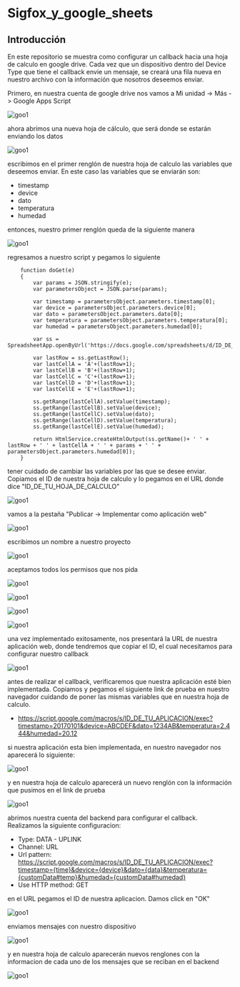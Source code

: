 Sigfox_y_google_sheets
======================

Introducción
------------

En este repositorio se muestra como configurar un callback hacia una hoja de calculo en google drive. Cada vez que un dispositivo dentro del Device Type que tiene el callback envie un mensaje, se creará una fila nueva en nuestro archivo 
con la información que nosotros deseemos enviar.

Primero, en nuestra cuenta de google drive nos vamos a Mi unidad -> Más -> Google Apps Script

![goo1](https://github.com/NXTIoT/Sigfox_y_google_sheets/blob/master/imagenes/goo1.png?raw=true)

ahora abrimos una nueva hoja de cálculo, que será donde se estarán enviando los datos

![goo1](https://github.com/NXTIoT/Sigfox_y_google_sheets/blob/master/imagenes/goo2.png?raw=true)

escribimos en el primer renglón de nuestra hoja de calculo las variables que deseemos enviar. En este caso las variables que se enviarán son:

-	timestamp
-	device
-	dato
-	temperatura
-	humedad

entonces, nuestro primer renglón queda de la siguiente manera

![goo1](https://github.com/NXTIoT/Sigfox_y_google_sheets/blob/master/imagenes/goo3.png?raw=true)

regresamos a nuestro script y pegamos lo siguiente

		function doGet(e) 
		{
 			var params = JSON.stringify(e);
 			var parametersObject = JSON.parse(params);
 
 			var timestamp = parametersObject.parameters.timestamp[0];
 			var device = parametersObject.parameters.device[0];
 			var dato = parametersObject.parameters.dato[0];
 			var temperatura = parametersObject.parameters.temperatura[0];
 			var humedad = parametersObject.parameters.humedad[0];
 
 			var ss = SpreadsheetApp.openByUrl('https://docs.google.com/spreadsheets/d/ID_DE_TU_HOJA_DE_CALCULO/edit');
 
 			var lastRow = ss.getLastRow();
 			var lastCellA = 'A'+(lastRow+1);
 			var lastCellB = 'B'+(lastRow+1);
 			var lastCellC = 'C'+(lastRow+1);
 			var lastCellD = 'D'+(lastRow+1);
 			var lastCellE = 'E'+(lastRow+1);
 
 			ss.getRange(lastCellA).setValue(timestamp);
 			ss.getRange(lastCellB).setValue(device);
			ss.getRange(lastCellC).setValue(dato);
 			ss.getRange(lastCellD).setValue(temperatura);
 			ss.getRange(lastCellE).setValue(humedad);
 
 			return HtmlService.createHtmlOutput(ss.getName()+ ' ' + lastRow + ' ' + lastCellA + ' ' + params + ' ' + parametersObject.parameters.humedad[0]);
		}	

tener cuidado de cambiar las variables por las que se desee enviar. Copiamos el ID de nuestra hoja de calculo y lo pegamos en el URL donde dice "ID_DE_TU_HOJA_DE_CALCULO" 

![goo1](https://github.com/NXTIoT/Sigfox_y_google_sheets/blob/master/imagenes/goo4.png?raw=true)

vamos a la pestaña "Publicar -> Implementar como aplicación web"

![goo1](https://github.com/NXTIoT/Sigfox_y_google_sheets/blob/master/imagenes/goo5.png?raw=true)

escribimos un nombre a nuestro proyecto

![goo1](https://github.com/NXTIoT/Sigfox_y_google_sheets/blob/master/imagenes/goo6.png?raw=true)

aceptamos todos los permisos que nos pida

![goo1](https://github.com/NXTIoT/Sigfox_y_google_sheets/blob/master/imagenes/goo7.png?raw=true)

![goo1](https://github.com/NXTIoT/Sigfox_y_google_sheets/blob/master/imagenes/goo8.png?raw=true)

![goo1](https://github.com/NXTIoT/Sigfox_y_google_sheets/blob/master/imagenes/goo9.png?raw=true)

![goo1](https://github.com/NXTIoT/Sigfox_y_google_sheets/blob/master/imagenes/goo10.png?raw=true)

una vez implementado exitosamente, nos presentará la URL de nuestra aplicación web, donde tendremos que copiar el ID, el cual necesitamos para configurar nuestro 
callback

![goo1](https://github.com/NXTIoT/Sigfox_y_google_sheets/blob/master/imagenes/goo11.png?raw=true)

antes de realizar el callback, verificaremos que nuestra aplicación esté bien implementada. Copiamos y pegamos el siguiente link de prueba en nuestro navegador cuidando de poner las mismas variables que en nuestra hoja de calculo.

-	https://script.google.com/macros/s/ID_DE_TU_APLICACION/exec?timestamp=20170101&device=ABCDEF&dato=1234AB&temperatura=2.444&humedad=20.12

si nuestra aplicación esta bien implementada, en nuestro navegador nos aparecerá lo siguiente:

![goo1](https://github.com/NXTIoT/Sigfox_y_google_sheets/blob/master/imagenes/goo12.png?raw=true)

y en nuestra hoja de calculo aparecerá un nuevo renglón con la información que pusimos en el link de prueba

![goo1](https://github.com/NXTIoT/Sigfox_y_google_sheets/blob/master/imagenes/goo13.png?raw=true)

abrimos nuestra cuenta del backend para configurar el callback. Realizamos la siguiente configuracion:

-	Type: DATA - UPLINK
-	Channel: URL
-	Url pattern: https://script.google.com/macros/s/ID_DE_TU_APLICACION/exec?timestamp={time}&device={device}&dato={data}&temperatura={customData#temp}&humedad={customData#humedad} 
-	Use HTTP method: GET

en el URL pegamos el ID de nuestra aplicacion. Damos click en "OK"

![goo1](https://github.com/NXTIoT/Sigfox_y_google_sheets/blob/master/imagenes/goo14.png?raw=true)

enviamos mensajes con nuestro dispositivo

![goo1](https://github.com/NXTIoT/Sigfox_y_google_sheets/blob/master/imagenes/goo15.png?raw=true)

y en nuestra hoja de calculo aparecerán nuevos renglones con la informacion de cada uno de los mensajes que se reciban en el backend

![goo1](https://github.com/NXTIoT/Sigfox_y_google_sheets/blob/master/imagenes/goo16.png?raw=true)

